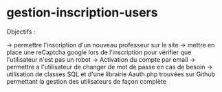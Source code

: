 # gestion-inscription-users


Objectifs : 

-> permettre l'inscription d'un nouveau professeur sur le site
-> mettre en place une reCaptcha google lors de l'inscription pour vérifier que l'utilisateur n'est pas un robot
-> Activation du compte par email
-> permettre a l'utilisateur de changer de mot de passe en cas de besoin
-> utilisation de classes SQL et d'une librairie Aauth.php trouvées sur Github permettant la gestion des utilisateurs de façon complète

